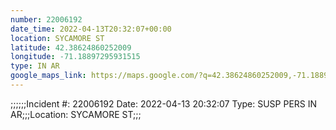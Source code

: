 ```yaml
---
number: 22006192
date_time: 2022-04-13T20:32:07+00:00
location: SYCAMORE ST
latitude: 42.38624860252009
longitude: -71.18897295931515
type: IN AR
google_maps_link: https://maps.google.com/?q=42.38624860252009,-71.18897295931515
---
```


;;;;;;Incident #: 22006192  Date: 2022-04-13 20:32:07   Type: SUSP PERS IN AR;;;Location: SYCAMORE ST;;;
